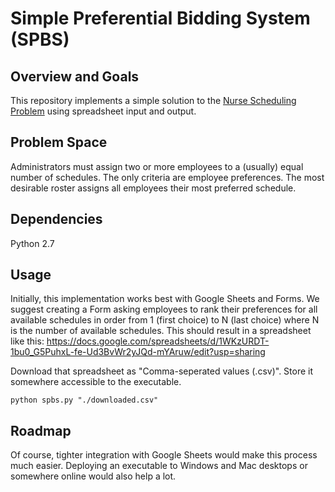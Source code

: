 # Simple Preferential Bidding System (SPBS)

## Overview and Goals
This repository implements a simple solution to the [Nurse Scheduling Problem](https://en.wikipedia.org/wiki/Nurse_scheduling_problem) using spreadsheet input and output.

## Problem Space
Administrators must assign two or more employees to a (usually) equal number of schedules.  The only criteria are employee preferences.  The most desirable roster assigns all employees their most preferred schedule.

## Dependencies
Python 2.7

## Usage
Initially, this implementation works best with Google Sheets and Forms.  We suggest creating a Form asking employees to rank their preferences for all available schedules in order from 1 (first choice) to N (last choice) where N is the number of available schedules.  This should result in a spreadsheet like this:
https://docs.google.com/spreadsheets/d/1WKzURDT-1bu0_G5PuhxL-fe-Ud3BvWr2yJQd-mYAruw/edit?usp=sharing

Download that spreadsheet as "Comma-seperated values (.csv)".  Store it somewhere accessible to the executable.

`python spbs.py "./downloaded.csv"`

## Roadmap
Of course, tighter integration with Google Sheets would make this process much easier.  Deploying an executable to Windows and Mac desktops or somewhere online would also help a lot.
